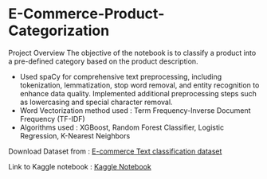 # E-Commerce-Product-Categorization

Project Overview
The objective of the notebook is to classify a product into a pre-defined category based on the product description. 
- Used spaCy for comprehensive text preprocessing, including tokenization, lemmatization, stop word removal, and entity recognition to enhance data quality. Implemented additional preprocessing steps such as lowercasing and special character removal.
- Word Vectorization method used : Term Frequency-Inverse Document Frequency (TF-IDF)
- Algorithms used : XGBoost, Random Forest Classifier, Logistic Regression, K-Nearest Neighbors

Download Dataset from : [E-commerce Text classification dataset](https://www.kaggle.com/datasets/saurabhshahane/ecommerce-text-classification)

Link to Kaggle notebook : [Kaggle Notebook](https://www.kaggle.com/code/rushitav/e-commerce-product-categorization/notebook)
